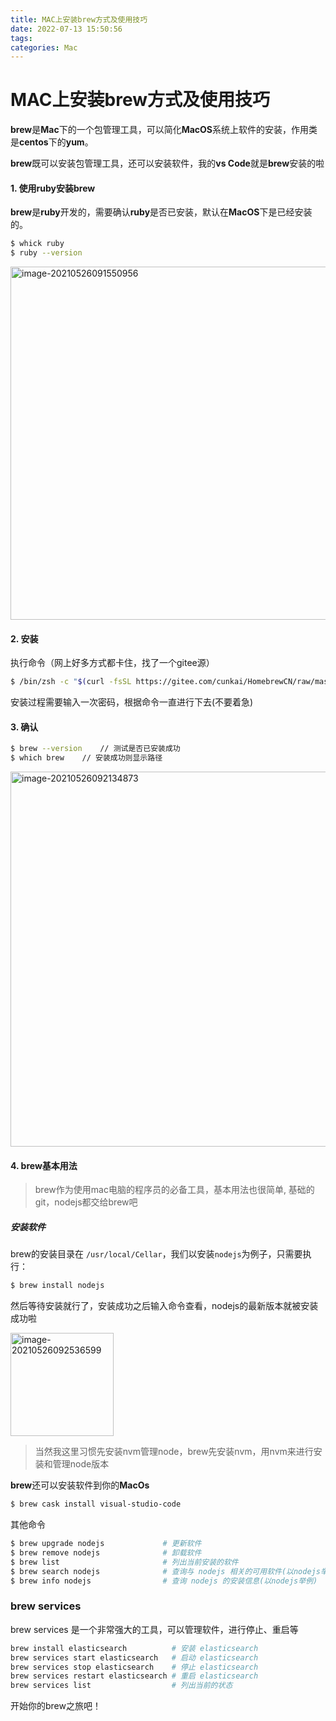 ```yaml
---
title: MAC上安装brew方式及使用技巧
date: 2022-07-13 15:50:56
tags:
categories: Mac
---
```


# MAC上安装brew方式及使用技巧

**brew**是**Mac**下的一个包管理工具，可以简化**MacOS**系统上软件的安装，作用类是**centos**下的**yum**。

**brew**既可以安装包管理工具，还可以安装软件，我的**vs Code**就是**brew**安装的啦

#### 1. 使用ruby安装brew

**brew**是**ruby**开发的，需要确认**ruby**是否已安装，默认在**MacOS**下是已经安装的。

```bash
$ whick ruby
$ ruby --version
```

<img width="565" alt="image-20210526091550956" src="https://tva1.sinaimg.cn/large/e6c9d24ely1h45cncatw8j20ve04gjrq.jpg">

#### 2. 安装

执行命令（网上好多方式都卡住，找了一个gitee源）

```bash
$ /bin/zsh -c "$(curl -fsSL https://gitee.com/cunkai/HomebrewCN/raw/master/Homebrew.sh)"
```

安装过程需要输入一次密码，根据命令一直进行下去(不要着急)

#### 3. 确认

```bash
$ brew --version    // 测试是否已安装成功
$ which brew    // 安装成功则显示路径
```

<img width="600" alt="image-20210526092134873" src="https://tva1.sinaimg.cn/large/e6c9d24ely1h45cnel52dj20xc07amy0.jpg">

#### 4. brew基本用法

> brew作为使用mac电脑的程序员的必备工具，基本用法也很简单, 基础的git，nodejs都交给brew吧

##### 安装软件

brew的安装目录在 `/usr/local/Cellar`，我们以安装`nodejs`为例子，只需要执行：

```bash
$ brew install nodejs
```

然后等待安装就行了，安装成功之后输入命令查看，nodejs的最新版本就被安装成功啦

<img width="165" alt="image-20210526092536599" src="https://tva1.sinaimg.cn/large/e6c9d24ely1h45cnggyryj2096026wec.jpg">

> 当然我这里习惯先安装nvm管理node，brew先安装nvm，用nvm来进行安装和管理node版本

**brew**还可以安装软件到你的**MacOs**

```bash
$ brew cask install visual-studio-code
```



其他命令

```bash
$ brew upgrade nodejs             # 更新软件
$ brew remove nodejs              # 卸载软件
$ brew list                       # 列出当前安装的软件 
$ brew search nodejs              # 查询与 nodejs 相关的可用软件(以nodejs举例)
$ brew info nodejs                # 查询 nodejs 的安装信息(以nodejs举例)
```

### brew services

brew services 是一个非常强大的工具，可以管理软件，进行停止、重启等

```bash
brew install elasticsearch          # 安装 elasticsearch
brew services start elasticsearch   # 启动 elasticsearch
brew services stop elasticsearch    # 停止 elasticsearch
brew services restart elasticsearch # 重启 elasticsearch
brew services list                  # 列出当前的状态
```

开始你的brew之旅吧！
